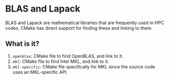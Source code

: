 # BLAS and Lapack

BLAS and Lapack are mathematical libraries that are frequently used in HPC
codes.  CMake has direct support for finding these and linking to them.


## What is it?

1. `openblas`: CMake file to find OpenBLAS, and link to it.
1. `mkl`: CMake file to find Intel MKL, and link to it.
1. `mkl-specific`: CMake file specifically for MKL since the source code uses
   an MKL-specific API.
